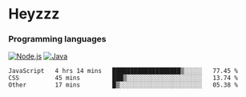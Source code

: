 # Heyzzz  

### Programming languages  

[![Node.js](https://img.shields.io/badge/-Node.js-262626?style=for-the-badge)](https://nodejs.org)
[![Java](https://img.shields.io/badge/-Java-262626?style=for-the-badge)](https://java.com)

<!--START_SECTION:waka-->

```text
JavaScript   4 hrs 14 mins   ███████████████████▒░░░░░   77.45 %
CSS          45 mins         ███▒░░░░░░░░░░░░░░░░░░░░░   13.74 %
Other        17 mins         █▒░░░░░░░░░░░░░░░░░░░░░░░   05.38 %
```

<!--END_SECTION:waka-->
